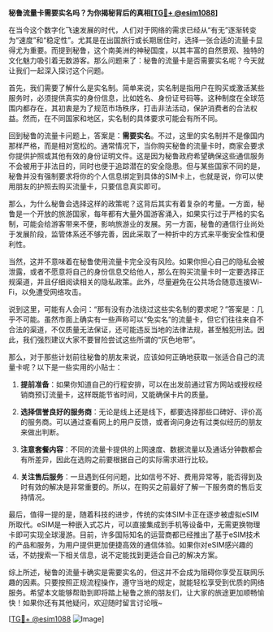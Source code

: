 **秘鲁流量卡需要实名吗？为你揭秘背后的真相[[TG💪+ @esim1088](https://t.me/s/esim1088)]**

在当今这个数字化飞速发展的时代，人们对于网络的需求已经从“有无”逐渐转变为“速度”和“稳定性”。尤其是在出国旅行或长期居住时，选择一张合适的流量卡显得尤为重要。而提到秘鲁，这个南美洲的神秘国度，以其丰富的自然景观、独特的文化魅力吸引着无数游客。那么问题来了：秘鲁的流量卡是否需要实名呢？今天就让我们一起深入探讨这个问题。

首先，我们需要了解什么是实名制。简单来说，实名制是指用户在购买或激活某些服务时，必须提供真实的身份信息，比如姓名、身份证号码等。这种制度在全球范围内都存在，其初衷是为了规范市场秩序，打击非法活动，保护消费者的合法权益。然而，在不同国家和地区，实名制的具体要求可能会有所不同。

回到秘鲁的流量卡问题上，答案是：**需要实名**。不过，这里的实名制并不是像国内那样严格，而是相对宽松的。通常情况下，当你购买秘鲁的流量卡时，商家会要求你提供护照或其他有效的身份证明文件。这是因为秘鲁政府希望确保这些通信服务不会被用于非法目的，同时也便于追踪潜在的安全隐患。但与某些国家不同的是，秘鲁并没有强制要求将你的个人信息绑定到具体的SIM卡上，也就是说，你可以使用朋友的护照去购买流量卡，只要信息真实即可。

那么，为什么秘鲁会选择这样的政策呢？这背后其实有着复杂的考量。一方面，秘鲁是一个开放的旅游国家，每年都有大量外国游客涌入，如果实行过于严格的实名制，可能会给游客带来不便，影响旅游业的发展。另一方面，秘鲁的通信行业尚处于发展阶段，监管体系还不够完善，因此采取了一种折中的方式来平衡安全性和便利性。

当然，这并不意味着在秘鲁使用流量卡完全没有风险。如果你担心自己的隐私会被泄露，或者不愿意将自己的身份信息交给他人，那么在购买流量卡时一定要选择正规渠道，并且仔细阅读相关的隐私政策。此外，尽量避免在公共场合随意连接Wi-Fi，以免遭受网络攻击。

说到这里，可能有人会问：“那有没有办法绕过这些实名制的要求呢？”答案是：几乎不可能。虽然市面上确实有一些声称可以“免实名”的流量卡，但它们往往来自不合法的渠道，不仅质量无法保证，还可能违反当地的法律法规，甚至触犯刑法。因此，我们强烈建议大家不要冒险尝试这些所谓的“灰色地带”。

那么，对于那些计划前往秘鲁的朋友来说，应该如何正确地获取一张适合自己的流量卡呢？以下是一些实用的小贴士：

1. **提前准备**：如果你知道自己的行程安排，可以在出发前通过官方网站或授权经销商预订流量卡，这样既能节省时间，又能确保卡片的质量。
   
2. **选择信誉良好的服务商**：无论是线上还是线下，都要选择那些口碑好、评价高的服务商。可以通过查看网上的用户反馈，或者询问身边有过类似经历的朋友来做出判断。

3. **注意套餐内容**：不同的流量卡提供的上网速度、数据流量以及通话分钟数都会有所差异，因此在选购之前要根据自己的实际需求进行比较。

4. **关注售后服务**：一旦遇到任何问题，比如信号不好、费用异常等，能否得到及时有效的解决是非常重要的。所以，在购买之前最好了解一下服务商的售后支持情况。

最后，值得一提的是，随着科技的进步，传统的实体SIM卡正在逐步被虚拟eSIM所取代。eSIM是一种嵌入式芯片，可以直接集成到手机等设备中，无需更换物理卡即可实现全球漫游。目前，许多国际知名的运营商都已经推出了基于eSIM技术的产品和服务，为用户提供更加便捷高效的通信体验。如果你对eSIM感兴趣的话，不妨搜索一下相关信息，说不定能找到更适合自己的解决方案。

综上所述，秘鲁的流量卡确实是需要实名的，但这并不会成为阻碍你享受互联网乐趣的因素。只要按照正规流程操作，遵守当地的规定，就能轻松享受到优质的网络服务。希望本文能够帮助到即将踏上秘鲁之旅的朋友们，让大家的旅途更加顺畅愉快！如果你还有其他疑问，欢迎随时留言讨论哦~

[[TG💪+ @esim1088](https://t.me/s/esim1088) ![Image](https://i.postimg.cc/4NQfJmqS/Snipaste-2025-05-13-00-14-12.png)]